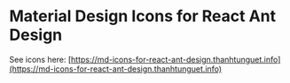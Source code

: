 Material Design Icons for React Ant Design
==========================================

See icons here: [https://md-icons-for-react-ant-design.thanhtunguet.info](https://md-icons-for-react-ant-design.thanhtunguet.info)
